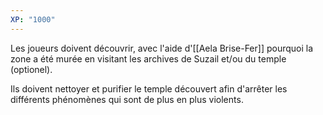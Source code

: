 ```yaml
---
XP: "1000"
---
```

Les joueurs doivent découvrir, avec l'aide d'[[Aela Brise-Fer]] pourquoi la zone a été murée en visitant les archives de Suzail et/ou du temple (optionel).

Ils doivent nettoyer et purifier le temple découvert afin d'arrêter les différents phénomènes qui sont de plus en plus violents.